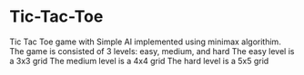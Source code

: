 # Tic-Tac-Toe

Tic Tac Toe game with Simple AI implemented using minimax algorithim.
The game is consisted of 3 levels: easy, medium, and hard
The easy level is a 3x3 grid
The medium level is a 4x4 grid
The hard level is a 5x5 grid
